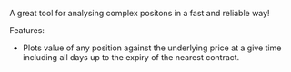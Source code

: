 A great tool for analysing complex positons in a fast and reliable way!

Features:
- Plots value of any position against the underlying price at a give time including all days up to the expiry of the nearest contract.
